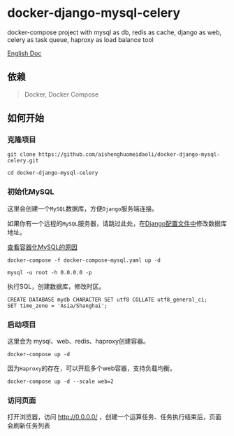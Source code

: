 # docker-django-mysql-celery
docker-compose project with mysql as db, redis as cache, django as web, celery as task queue, haproxy as load balance tool

[English Doc](./README_en.md)

## 依赖

> Docker, Docker Compose

## 如何开始

### 克隆项目

```
git clone https://github.com/aishenghuomeidaoli/docker-django-mysql-celery.git

cd docker-django-mysql-celery
```

### 初始化MySQL

这里会创建一个`MySQL`数据库，方便`Django`服务端连接。

如果你有一个远程的`MySQL`服务器，请跳过此处，在[Django配置文件中](./web/web/settings.py)修改数据库地址。

[查看容器化MySQL的原因](https://aishenghuomeidaoli.github.io/%E6%8A%80%E6%9C%AF/%E6%8E%A2%E7%B4%A2docker%E5%AE%B9%E5%99%A8%E4%B8%8Bmysql%E7%9A%84%E6%95%B0%E6%8D%AE%E6%8C%81%E4%B9%85%E5%8C%96/)

```
docker-compose -f docker-compose-mysql.yaml up -d

mysql -u root -h 0.0.0.0 -p
```

执行SQL，创建数据库，修改时区。

```
CREATE DATABASE mydb CHARACTER SET utf8 COLLATE utf8_general_ci;
SET time_zone = 'Asia/Shanghai';
```

### 启动项目

这里会为 mysql、web、redis、haproxy创建容器。

```
docker-compose up -d

```

因为`Haproxy`的存在，可以开启多个web容器，支持负载均衡。

```
docker-compose up -d --scale web=2
```

### 访问页面

打开浏览器，访问 http://0.0.0.0/ ，创建一个运算任务、任务执行结束后，页面会刷新任务列表